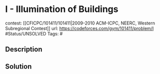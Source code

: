 # I - Illumination of Buildings

contest: [[CFICPC/101411/101411|2009-2010 ACM-ICPC, NEERC, Western Subregional Contest]]
url: https://codeforces.com/gym/101411/problem/I
#Status/UNSOLVED
Tags: #

## Description

## Solution

